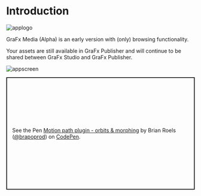 # Introduction

![applogo](https://chilipublishdocs.imgix.net/logos/CHILI_LOGOS-Media-1.svg)

GraFx Media (Alpha) is an early version with (only) browsing functionality. 

Your assets are still available in GraFx Publisher and will continue to be shared between GraFx Studio and GraFx Publisher.

![appscreen](https://chilipublishdocs.imgix.net/GraFx_media/media_07.png)

<p class="codepen" data-height="300" data-default-tab="html,result" data-slug-hash="mdJBKWr" data-preview="true" data-editable="true" data-user="brapoprod" style="height: 300px; box-sizing: border-box; display: flex; align-items: center; justify-content: center; border: 2px solid; margin: 1em 0; padding: 1em;">
  <span>See the Pen <a href="https://codepen.io/brapoprod/pen/mdJBKWr">
  Motion path plugin - orbits &amp; morphing</a> by Brian Roels (<a href="https://codepen.io/brapoprod">@brapoprod</a>)
  on <a href="https://codepen.io">CodePen</a>.</span>
</p>
<script async src="https://cpwebassets.codepen.io/assets/embed/ei.js"></script>